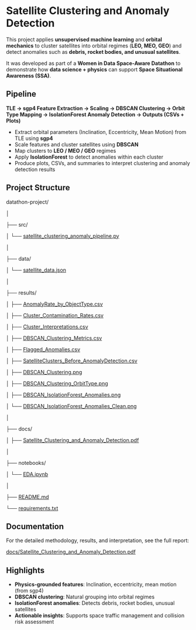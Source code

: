 # Satellite Clustering and Anomaly Detection



This project applies **unsupervised machine learning** and **orbital mechanics** to cluster satellites into orbital regimes (**LEO, MEO, GEO**) and detect anomalies such as **debris, rocket bodies, and unusual satellites**.



It was developed as part of a **Women in Data Space-Aware Datathon** to demonstrate how **data science + physics** can support **Space Situational Awareness (SSA)**.



## Pipeline



**TLE → sgp4 Feature Extraction → Scaling → DBSCAN Clustering → Orbit Type Mapping → IsolationForest Anomaly Detection → Outputs (CSVs + Plots)**



* Extract orbital parameters (Inclination, Eccentricity, Mean Motion) from TLE using **sgp4**
* Scale features and cluster satellites using **DBSCAN**
* Map clusters to **LEO / MEO / GEO** regimes
* Apply **IsolationForest** to detect anomalies within each cluster
* Produce plots, CSVs, and summaries to interpret clustering and anomaly detection results



## Project Structure



datathon-project/

│

├── src/

│ └── [satellite\_clustering\_anomaly\_pipeline.py](src/satellite_clustering_anomaly_pipeline.py)

│

├── data/

│ └── [satellite\_data.json](data/satellite_data.json)

│

├── results/

│ ├── [AnomalyRate\_by\_ObjectType.csv](results/AnomalyRate_by_ObjectType.csv)

│ ├── [Cluster\_Contamination\_Rates.csv](results/Cluster_Contamination_Rates.csv)

│ ├── [Cluster\_Interpretations.csv](results/Cluster_Interpretations.csv)

│ ├── [DBSCAN\_Clustering\_Metrics.csv](results/DBSCAN_Clustering_Metrics.csv)

│ ├── [Flagged\_Anomalies.csv](results/Flagged_Anomalies.csv)

│ ├── [SatelliteClusters\_Before\_AnomalyDetection.csv](results/SatelliteClusters_Before_AnomalyDetection.csv)

│ ├── [DBSCAN\_Clustering.png](results/DBSCAN_Clustering.png)

│ ├── [DBSCAN\_Clustering\_OrbitType.png](results/DBSCAN_Clustering_OrbitType.png)

│ ├── [DBSCAN\_IsolationForest\_Anomalies.png](results/DBSCAN_IsolationForest_Anomalies.png)

│ └── [DBSCAN\_IsolationForest\_Anomalies\_Clean.png](results/DBSCAN_IsolationForest_Anomalies_Clean.png)

│

├── docs/

│ ├── [Satellite\_Clustering\_and\_Anomaly\_Detection.pdf](docs/Satellite_Clustering_and_Anomaly_Detection.pdf)

│

├── notebooks/

│ └── [EDA.ipynb](notebooks/EDA.ipynb)

│

├── [README.md](datathon-project/README.md)

└── [requirements.txt](datathon-project/requirements.txt)



## Documentation



For the detailed methodology, results, and interpretation, see the full report:



[docs/Satellite\_Clustering\_and\_Anomaly\_Detection.pdf](docs/Satellite_Clustering_and_Anomaly_Detection.pdf)



## Highlights



* **Physics-grounded features**: Inclination, eccentricity, mean motion (from sgp4)
* **DBSCAN clustering**: Natural grouping into orbital regimes
* **IsolationForest anomalies**: Detects debris, rocket bodies, unusual satellites
* **Actionable insights**: Supports space traffic management and collision risk assessment
